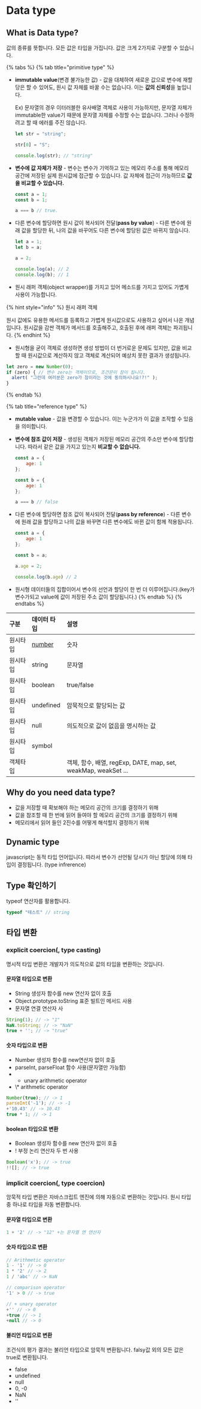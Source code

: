 # Data type

## What is Data type?

값의 종류를 뜻합니다. 모든 값은 타입을 가집니다. 값은 크게 2가지로 구분할 수 있습니다.

{% tabs %}
{% tab title="primitive type" %}
* **immutable value**\(변경 불가능한 값\) - 값을 대체하여 새로운 값으로 변수에 재할당은 할 수 있어도, 원시 값 자체를 바꿀 수는 없습니다. 이는 **값의 신뢰성**을 높입니다.

  Ex\) 문자열의 경우 이터러블한 유사배열 객체로 사용이 가능하지만, 문자열 자체가 immutable한 value기 때문에 문자열 자체를 수정할 수는 없습니다. 그러나 수정하려고 할 때 에러를 주진 않습니다.

  ```javascript
  let str = "string";

  str[0] = "S";

  console.log(str); // "string"
  ```

* **변수에 값 자체가 저장** - 변수는 변수가 기억하고 있는 메모리 주소를 통해 메모리 공간에 저장된 실제 원시값에 접근할 수 있습니다. 값 자체에 접근이 가능하므로 **값을 비교할 수 있습니다.**

  ```javascript
  const a = 1;
  const b = 1;

  a === b // true.
  ```

* 다른 변수에 할당하면 원시 값이 복사되어 전달\(**pass by value**\) - 다른 변수에 원래 값을 할당한 뒤, 나의 값을 바꾸어도 다른 변수에 할당된 값은 바뀌지 않습니다.

  ```javascript
  let a = 1;
  let b = a;

  a = 2;

  console.log(a); // 2
  console.log(b); // 1
  ```

* 원시 래퍼 객체\(object wrapper\)를 가지고 있어 메소드를 가지고 있어도 가볍게 사용이 가능합니다.

{% hint style="info" %}
원시 래퍼 객체

원시 값에도 유용한 메서드를 등록하고 가볍게 원시값으로도 사용하고 싶어서 나온 개념입니다. 원시값을 감싼 객체가 메서드를 호출해주고, 호출된 후에 래퍼 객체는 파괴됩니다.
{% endhint %}

* 원시형을 굳이 객체로 생성하면 생성 방법이 더 번거로운 문제도 있지만, 값을 비교할 때 원시값으로 계산하지 않고 객체로 계산되어 예상치 못한 결과가 생성됩니다.

```javascript
let zero = new Number(0);
if (zero) { // 변수 zero는 객체이므로, 조건문이 참이 됩니다.
  alert( "그런데 여러분은 zero가 참이라는 것에 동의하시나요!?!" );
}
```
{% endtab %}

{% tab title="reference type" %}
* **mutable value** - 값을 변경할 수 있습니다. 이는 누군가가 이 값을 조작할 수 있음을 의미합니다.
* **변수에 참조 값이 저장** - 생성된 객체가 저장된 메모리 공간의 주소만 변수에 할당합니다. 따라서 같은 값을 가지고 있는지 **비교할 수 없습니다.**

  ```javascript
  const a = {
      age: 1
  };

  const b = {
      age: 1
  };

  a === b // false
  ```

* 다른 변수에 할당하면 참조 값이 복사되어 전달\(**pass by reference**\) - 다른 변수에 원래 값을 할당하고 나의 값을 바꾸면 다른 변수에도 바뀐 값이 함께 적용됩니다.

  ```javascript
  const a = {
      age: 1
  };

  const b = a;

  a.age = 2;

  console.log(b.age) // 2
  ```

* 원시형 데이터들의 집합이어서 변수의 선언과 할당이 한 번 더 이루어집니다.\(key가 변수가되고 value에 값이 저장된 주소 값이 할당됩니다.\)
{% endtab %}
{% endtabs %}

| 구분 | 데이터 타입 | 설명 |
| :--- | :--- | :--- |
| 원시타입 | [number](https://dev-sujeong.gitbook.io/javascript/basic-syntax/index/data-type/number) | 숫자 |
| 원시타입 | string | 문자열 |
| 원시타입 | boolean | true/false |
| 원시타입 | undefined | 암묵적으로 할당되는 값 |
| 원시타입 | null | 의도적으로 값이 없음을 명시하는 값 |
| 원시타입 | symbol |  |
| 객체타입 |  | 객체, 함수, 배열, regExp, DATE, map, set, weakMap, weakSet ... |

## Why do you need data type?

* 값을 저장할 때 확보해야 하는 메모리 공간의 크기를 결정하기 위해
* 값을 참조할 때 한 번에 읽어 들여야 할 메모리 공간의 크기를 결정하기 위해
* 메모리에서 읽어 들인 2진수를 어떻게 해석할지 결정하기 위해

## Dynamic type

javascript는 동적 타입 언어입니다. 따라서 변수가 선언될 당시가 아닌 할당에 의해 타입이 결정됩니다. \(type infrerence\)

## Type 확인하기

typeof 연산자를 활용합니다.

```javascript
typeof "테스트" // string
```

## 타입 변환

### explicit coercion\(, type casting\)

명시적 타입 변환은 개발자가 의도적으로 값의 타입을 변환하는 것입니다.

#### 문자열 타입으로 변환

* String 생성자 함수를 new 연산자 없이 호출
* Object.prototype.toString 표준 빌트인 메서드 사용
* 문자열 연결 연산자 사

```javascript
String(1); // -> "1"
NaN.toString; // -> "NaN"
true + ''; // -> "true"
```

#### 숫자 타입으로 변환

* Number 생성자 함수를 new연산자 없이 호출
* parseInt, parseFloat 함수 사용\(문자열만 가능함\)
* + unary arithmetic operator
* \\* arithmetic operator

```javascript
Number(true); // -> 1
parseInt('-1'); // -> -1
+'10.43' // -> 10.43
true * 1; // -> 1
```

#### boolean 타입으로 변환

* Boolean 생성자 함수를 new 연산자 없이 호출
* ! 부정 논리 연산자 두 번 사용

```javascript
Boolean('x'); // -> true
!![]; // -> true
```

### implicit coercion\(, type coercion\)

암묵적 타입 변환은 자바스크립트 엔진에 의해 자동으로 변환하는 것입니다. 원시 타입 중 하나로 타입을 자동 변환합니다.

#### 문자열 타입으로 변환

```javascript
1 + '2' // -> "12" +는 문자열 연 연산자
```

#### 숫자 타입으로 변환

```javascript
// Arithmetic operator
1 - '1' // -> 0
1 * '2' // -> 2
1 / 'abc' // -> NaN

// comparison operator
'1' > 0 // -> true

// + unary operator
+'' // -> 0
+true // -> 1
+null // -> 0
```

#### 불리언 타입으로 변환

조건식의 평가 결과는 불리언 타입으로 암묵적 변환됩니다. falsy값 외의 모든 값은 true로 변환됩니다.

* false
* undefined
* null
* 0, -0
* NaN
* ''



